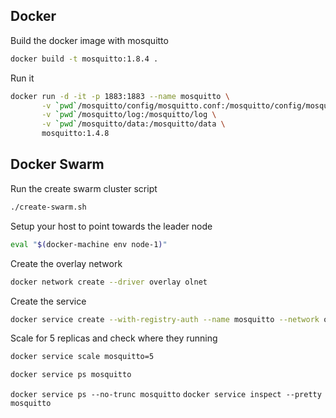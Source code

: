## Docker

Build the docker image with mosquitto

```sh
docker build -t mosquitto:1.8.4 .
```

Run it

```sh
docker run -d -it -p 1883:1883 --name mosquitto \
	   -v `pwd`/mosquitto/config/mosquitto.conf:/mosquitto/config/mosquitto.conf  \
	   -v `pwd`/mosquitto/log:/mosquitto/log \
	   -v `pwd`/mosquitto/data:/mosquitto/data \
	   mosquitto:1.4.8
```


## Docker Swarm

Run the create swarm cluster script

```sh
./create-swarm.sh
```

Setup your host to point towards the leader node

```sh
eval "$(docker-machine env node-1)"
```

Create the overlay network

```sh
docker network create --driver overlay olnet
```

Create the service

```sh
docker service create --with-registry-auth --name mosquitto --network olnet --mount type=volume,source=data,target=/mosquitto/data  --mount type=volume,source=log,target=/mosquitto/log -p mode=ingress,target=1883,published=1883,protocol=tcp registry.livesense.com.au:5000/mosquitto-swarm:1.4.8
```

Scale for 5 replicas and check where they running

```sh
docker service scale mosquitto=5
```

```sh
docker service ps mosquitto
```


```docker service ps --no-trunc mosquitto```
```docker service inspect --pretty mosquitto```
